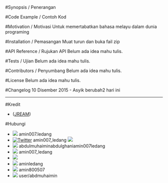#Synopsis / Penerangan

#Code Example / Contoh Kod

#Motivation / Motivasi
Untuk memertabatkan bahasa melayu dalam dunia programing

#Installation / Pemasangan
Muat turun dan buka fail zip

#API Reference / Rujukan API
Belum ada idea mahu tulis.

#Tests / Ujian
Belum ada idea mahu tulis.

#Contributors / Penyumbang
Belum ada idea mahu tulis.

#License
Belum ada idea mahu tulis.

#Changelog
10 Disember 2015 - Asyik berubah2 hari ini

___

#Kredit
* ([JREAM])

#Hubungi
* [![](https://cdnjs.cloudflare.com/ajax/libs/topcoat-icons/0.1.0/svg/facebook.svg)][fa-facebook] amin007.ledang
* [![Twitter](https://img.shields.io/twitter/url/http/shields.io.svg?style=social)][fa-twitter] amin007_ledang
 [![](https://cdnjs.cloudflare.com/ajax/libs/topcoat-icons/0.1.0/svg/twitter.svg)][fa-twitter] 
* [![](https://cdnjs.cloudflare.com/ajax/libs/topcoat-icons/0.1.0/svg/googleplus.svg)][fa-google-plus] abdulmuhaiminabdulghaniamin007ledang
* [![](https://cdnjs.cloudflare.com/ajax/libs/topcoat-icons/0.1.0/svg/github.svg)][fa-github] amin007_ledang
* [![](https://cdnjs.cloudflare.com/ajax/libs/foundicons/3.0.0/svgs/fi-social-linkedin.svg)][fa-linkedin] 
* [![](https://cdnjs.cloudflare.com/ajax/libs/foundicons/3.0.0/svgs/fi-social-instagram.svg)][fa-instagram] aminledang
* [![](https://cdnjs.cloudflare.com/ajax/libs/foundicons/3.0.0/svgs/fi-social-skype.svg)][fa-skype] amin800507
* [![](https://cdnjs.cloudflare.com/ajax/libs/foundicons/3.0.0/svgs/fi-social-youtube.svg)][fa-youtube] user/abdmuhaimin

[fa-facebook]: https://www.facebook.com/amin007.ledang
[fa-twitter]: https://www.twitter.com/amin007_ledang
[fa-google-plus]: http://google+.com/abdulmuhaiminabdulghaniamin007ledang
[fa-linkedin]: http://linkedin.com
[fa-github]: http://github.com/amin007
[fa-instagram]: http://instagram.com/aminledang
[fa-skype]: http://skype.com/amin800507
[fa-youtube]: http://youtube.com/user/abdmuhaimin
[JREAM]: https://github.com/JREAM
